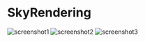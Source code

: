 # SkyRendering

![screenshot1](https://c52e.github.io/SkyRendering/data/screenshot1.jpg)
![screenshot2](https://c52e.github.io/SkyRendering/data/screenshot2.jpg)
![screenshot3](https://c52e.github.io/SkyRendering/data/screenshot3.jpg)
